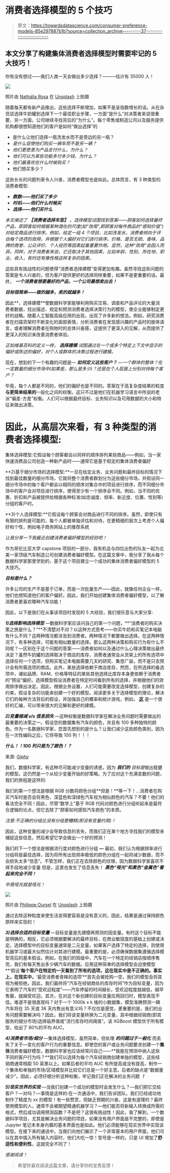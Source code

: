 # 消费者选择模型的 5 个技巧

> 原文：<https://towardsdatascience.com/consumer-preference-models-85e297887b1b?source=collection_archive---------37----------------------->

## 本文分享了构建集体消费者选择模型时需要牢记的 5 大技巧！

你有没有想过——我们人类一天会做出多少选择？———估计有 35000 人！

![](img/371ccd416876b28fd1d35a160de36d1a.png)

照片由 [Nathália Rosa](https://unsplash.com/@nathaliarosa?utm_source=unsplash&utm_medium=referral&utm_content=creditCopyText) 在 [Unsplash](https://unsplash.com/s/photos/choices-in-retail-store?utm_source=unsplash&utm_medium=referral&utm_content=creditCopyText) 上拍摄

随着每天都有新产品推出，这些选择不断增加，如果不是呈指数增长的话。从在杂货店选择牛奶罐到选择下一个最佳职业步骤，一方面“是什么”对决策者来说很重要，另一方面，公司继续寻找背后的“为什么”。每个零售或制造公司以及服务提供机构都很想知道他们的客户是如何“做出选择”的 

*   是什么让他们选择一瓶洗发水而不是旁边的另一瓶？
*   *是什么促使他们购买一辆车而不是另一辆？*
*   *他们更愿意为产品支付什么，为什么？*
*   *他们可以为某些功能多付多少钱，为什么？*
*   *他们最喜欢在什么时候购买？*
*   他们想买多少？

这些长长的问题列表令人兴奋，消费者模型也是如此。总体而言，有 3 种类型的消费者模型:

*   ***数数——他们买了多少***
*   ***时机——他们什么时候买***
*   ***选择——他们买什么***

*本文阐述了* ***【消费者选择车型】*** *。选择模型试图找到答案——顾客如何选择最终产品，即顾客如何根据某种潜在的尺度(如“效用”,即顾客对每件商品的“感知价值”)对给定商品进行排序。例如，给定一组 4 个项目，比如洗发水，消费者倾向于评估每个选项的效用，并根据个人偏好对它们进行排序。价格、是否无硫、香味、品牌的商誉、公众评价、个人经历等因素起着重要作用。显然，这种“效用”会因人而异。同样，对于消费者来说，它还取决于其他因素，比如年龄、性别、所在地、职业、收入，有时还有像性格这样复杂的因素。*

这些具有挑战性的问题使得“消费者选择建模”变得更加有趣。虽然寻找这些问题的答案是令人兴奋的，但为客户提供更好的选择同样重要，如果不是更重要的话。最终， ***一个消费者想要最好的产品，一个公司最想卖出去！***

***目标很简单——做的越多，卖的就越多！***

因此**，选择建模**使数据科学家能够利用购买交易、调查和产品评论的大量消费者数据，找出描述、规定和预测消费者选择决策行为的模型，使企业能够制定更好的战略。随着人工智能高级应用的出现，出现了许多新的想法。例如，研究消费者在扫描货架时不断变化的面部表情，分析消费者在发现感兴趣的产品时的肢体语言，或者理解消费者在购物时的总体兴奋感，这提供了更深入的见解，从而提供了更深入的知识来改善消费者体验。

*正如维基百科的定义一样，* ***选择建模*** *试图通过在一个或多个特定上下文中显示的偏好或陈述的偏好，对个人或群体的决策过程进行建模。*

现在，想到的下一个有趣的问题是— ***如何定义这些客户？*** *—一个群体的整体？在一定数量的细分市场中(如果是，那么是多少)？还是在个人层面上分别对待每个客户？*

毕竟，每个人都是不同的，他们的偏好也是不同的。答案在于高复杂度结果的粒度**与更简单结果的**一般化之间的权衡。这只不过是他们在机器学习语言中所说的老派“偏差-方差”权衡。人们可以根据最终目标、业务知识以及可用数据的大小和特征来做出决策。

# 因此，从高层次来看，有 3 种类型的消费者选择模型:

集体选择模型:它假设每个顾客都会以同样的顺序排列某些商品——例如，当一家快速消费品公司创造一种新产品时——通常它是基于假定的集体消费者偏好

**2)基于细分市场的选择模型:**一旦在给定业务、业务问题和最终目标的情况下找到最佳数量的细分市场，它就将整个消费者群划分为这些细分市场，并假设同一细分市场中的每个客户都会以相同的顺序对集合中的项目进行排序，而不同细分市场中的客户会对项目进行排序，使得至少有一个排序会不同。例如，当不同的优惠、折扣和产品被提供给根据各种标准(如忠诚度、频率、新近度、位置、性别等)分组的客户时。

**3)个人选择模型:**它假设每个顾客会对商品进行不同的排序。虽然，即使只有有限的排列是可能的，每个人都被单独评估和对待，在更精细的层次上考虑个人偏好和个性，例如电子商务网站上的推荐系统

*让我分享一下我最近创建消费者偏好模型的经验吧！*

作为哥伦比亚大学 capstone 项目的一部分，我有机会与四位出色的队友一起为北美一家顶级汽车制造公司创建消费者偏好模型。在这篇文章中，我分享了我从每个数据科学家那里学到的，基于这个项目建立一个成功的集体消费者偏好模型的 5 大技巧。

***目标是什么？***

许多公司的生产不是基于订单，而是一次批量生产——因此，就像任何企业一样，他们也想知道他们的客户偏好。因此，我们开始创建集体消费者偏好模型，以了解消费者更喜欢哪种汽车功能！

因此，以下是我们在从事该项目时发现的 5 大经验，我们很乐意与大家分享:

***1)选择影响选择模型*** —数据科学家应该问自己的第一个问题，**“消费者的购买决策之旅是什么？”**不清楚对不对？以这种方式思考——你买牛奶和买笔记本电脑有什么不同？这两种情况都涉及到消费者。两种情况下都要做出选择。在这两种情况下，有多种选择，可能有相似数量的选择。那么这两种决策和购买行为有什么不同呢？—区别在于这个问题的答案——消费者如何以及通过什么心理决策做出最终决定？虽然牛奶罐的选择取决于商店的库存，消费者通常会从货架上的所有选项中选择任何一个选项，但购买笔记本电脑需要几天的研究、集思广益，而不是只去预计会有所需选项的商店。此外，某些选择依赖于商店库存，然而，在所选择的备选项中，诸如品牌、RAM、价格等特征的某些其他选择比库存本身更依赖于消费者的“预设”偏好。选择模型假设消费者在特定时间看到所有的选择，并根据他们的效用排序做出决定。因此，根据业务设置，人们可能需要改变选择模型，创建复杂的约束，假设复杂的功能来创建一个好的模型。阅读更多关于选择模型的理论，解决它们的每种方法背后的假设，并加强自己的概率和统计游戏，例如， [**这**](https://onlinelibrary.wiley.com/doi/pdf/10.1002/9781119197096.app03) 是一个很好的汇编，可以带来很大的见解和更好的建模。

***2)变量缩减 v/s 信息损失*** —这种权衡是数据科学家在解决业务问题时需要做出的最重要的决策之一。假设您的数据集有汽车的颜色，并且有 100 多种独特的颜色。作为一名数据科学家，您首先想到的是什么？让我们减少这些颜色类别，因为在一次性编码之后，它将导致 100 列！！！

***什么！！100 列只是为了颜色！？***

来源: [Giphy](https://giphy.com/gifs/dodgeball-jaw-drop-OluyzCAatv35C)

我们，数据科学家，有这种尽可能减少变量的诱惑，因为 ***我们的*** *目标是*做出稳健的模型。这仍然是一个从较少变量开始的好策略。为了应对这个充满变数的问题，我们的旅程是这样的:

我们的第一个想法是根据 RGB 分数将颜色分组**但是！**等一下！…消费者在购买汽车时是否会将黑色、深蓝色和深绿色汽车视为相似颜色的汽车？不要！他们的看法完全不同！因此，尽管“数学上”基于 RGB 代码对颜色进行分组听起来是最符合逻辑的论点，但它去除了“顾客如何感知汽车颜色”的本质。

*注意:不正确的分组比没有分组更糟糕(即没有变量约简)！*

因此，这种变量的减少会导致信息的丢失，而我们正在某个地方寻找我们的模型来捕捉这些信息，然后希望它学会做出一个好的预测！

我们的下一个想法是根据流行度对颜色进行分组 **—** 最初，我们认为根据频率进行分组将是最佳选择，因为将所有出现频率极低的颜色分组在一起将减少数据，而不会损失太多“信息”。不管怎样，我们正在去除颜色的纹理，因为数据科学家喜欢不择手段地减少变量 但是，这里也发生了信息丢失！ ***黑色“哑光”和黑色“金属色”看起来完全不同！***

*毕竟哑光就是哑光！*

![](img/1775393f3ac1daf4f0c084c75734c87b.png)

照片由 [Philippe Oursel](https://unsplash.com/@ourselp?utm_source=unsplash&utm_medium=referral&utm_content=creditCopyText) 在 [Unsplash](https://unsplash.com/s/photos/black-matte-car?utm_source=unsplash&utm_medium=referral&utm_content=creditCopyText) 上拍摄

通过去除这种粒度来使生活变得更容易是没有意义的，因此，结果是通过保持颜色原样来实现的！

***3)选择合适的目标变量*** —目标变量是先建模再预测的因变量。有时这个目标不能是明确的，相反，它必须根据要解决的最终目标，在商业敏锐度的基础上创建或决定。选择模型中的目标变量通常是二元变量，如果客户选择了特定的选择，则使用机器学习或最大似然估计对其进行建模。最重要的是，必须确保数据集遵循选择模型背后的基本假设。例如，在我们的班级中，汽车在一个特定的经销店按顺序售完，我们有每天售出多少辆汽车的数据。应用这种简单的选择模型会迫使模型**‘假设’**每个客户在特定的一天看到了所有的选项，这在现实中是不正确的。事实上，在现实中，**‘最受消费者青睐的选项’**首先会被抢购一空，我们的模型会将其视为被拒绝。因此，我们最终将“汽车在经销商处的库存时间”作为目标变量，因为它表明了汽车的“受欢迎程度”——汽车停留的时间越长，受欢迎程度就越低，越早售罄，就越受欢迎。其次，在对这个新创建的目标变量应用回归时，模型表现不佳。难道不是很直观吗？对于一个 1000k x k 维的小数据集，模型准确预测一辆汽车将在 35 天或 36 天内售出有意义吗？不仅仅是感觉，更重要的是，我们的业务问题需要解决吗？因此，我们将该变量转换为二元变量，其中根据经销商(即其服务的细分市场)选择临界值或“流行库存时间阈值”。该 XGBoost 模型优于所有模型，给出了 80%的平均 AUC。

***4)消费者市场/细分*** —集体选择模型，虽然简单，但处理 ***的问题过于一般化*** 而丢失了关于—变化的客户行为的重要信息。即使您的客户或业务问题要求创建一个**集体**消费者偏好模型，数据科学家也应该经常问自己——**我能在预测中纳入这些不同的客户行为吗？**我们可以选择为每个汽车经销商创建单独的模型，这些经销商通常相距 50 英里以上。如果后者的平均 AUC 有所提高或没有提高，制作一个集体和单独的市场/区域模型并比较它们总是一个好主意。后者的缺点是“数据量减少”。因此，必须仔细分析这种权衡，牢记我们正在解决的业务问题 ***！***

***5)现实世界的实现*** —当我们创建一个成功的模型时会发生什么？—我们把它交给客户？—对吗？—事情是这样的:在一次通话中，我们告诉团队，我们已经成功地制作了精度为 xx 的模型！有一些赞赏，但缺乏预期的兴奋，这是有道理的？最终使用模型的人，通常不会被期望精通机器学习？—他们能否将新输入转换成所需的格式，然后成功调用预测函数？不是吧？这很有挑战性！因此，我了解到，一个数据科学项目，尤其是解决业务问题的项目，如果没有用户界面是不完整的，即使是 Jupyter 笔记本本身内置的基本界面也是如此。他们必须能够在现实世界中实现该模型。在接下来的通话中，当我们向他们展示了一个非常基本的用户界面，他们可以在其中插入所有输入内容时，他们大吃一惊！型号是一样的，只是 UI 增加了**舒适性和便利性**，这就完全不同了！

*感谢阅读！*

> 希望你喜欢阅读这篇文章，请分享你的宝贵反馈！